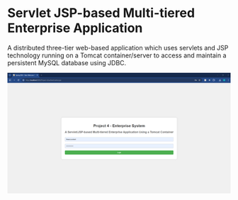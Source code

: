 # Servlet JSP-based Multi-tiered Enterprise Application
A distributed three-tier web-based application which uses servlets and JSP technology running on a Tomcat container/server to access and maintain a persistent MySQL database using JDBC.

![Alt text](https://github.com/EthanC43850/Servlet-JSP-based-Multi-tiered-Enterprise-Application/blob/main/Screen%20Shots/Picture1.png?raw=true)
